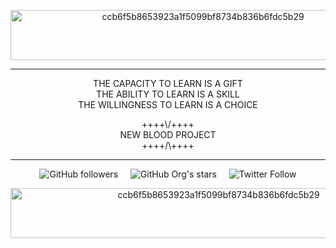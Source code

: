 <p align="center">
<img width="600" height="80" src="https://64.media.tumblr.com/4341f3af4a6699bd022eb84992dcccd8/df79a0f1594d1667-55/s1280x1920/ccb6f5b8653923a1f5099bf8734b836b6fdc5b29.gifv" alt="ccb6f5b8653923a1f5099bf8734b836b6fdc5b29">
</p>

<hr>
<p align="center">
THE CAPACITY TO LEARN IS A GIFT<br>
THE ABILITY TO LEARN IS A SKILL<br>
THE WILLINGNESS TO LEARN IS A CHOICE
</p>
<p align="center">
++++\/++++<br>
  NEW BLOOD PROJECT<br>
++++/\++++
</p>
<hr>
<p align="center">
  <img alt="GitHub followers" src="https://img.shields.io/github/followers/NeverWonderLand?style=social">&nbsp;&nbsp;&nbsp;&nbsp;
  <img alt="GitHub Org's stars" src="https://img.shields.io/github/stars/NeverWonderLand?style=social">&nbsp;&nbsp;&nbsp;&nbsp;
  <img alt="Twitter Follow" src="https://img.shields.io/twitter/follow/wond3rghost?style=social">
</p>

<p align="center">
<img width="650" height="80" src="https://64.media.tumblr.com/4341f3af4a6699bd022eb84992dcccd8/df79a0f1594d1667-55/s1280x1920/ccb6f5b8653923a1f5099bf8734b836b6fdc5b29.gifv" alt="ccb6f5b8653923a1f5099bf8734b836b6fdc5b29">
</p>
